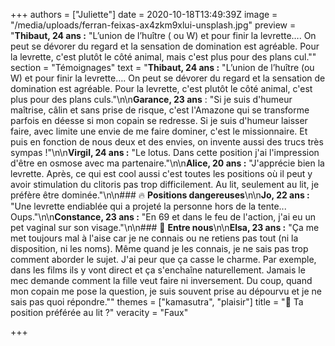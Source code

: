 +++
authors = ["Juliette"]
date = 2020-10-18T13:49:39Z
image = "/media/uploads/ferran-feixas-ax4zkm9xlui-unsplash.jpg"
preview = "**Thibaut, 24 ans :** \"L’union de l’huître ( ou W) et pour finir la levrette…. On peut se dévorer du regard et la sensation de domination est agréable. Pour la levrette, c'est plutôt le côté animal, mais c'est plus pour des plans cul.\""
section = "Témoignages"
text = "**Thibaut, 24 ans :** \"L’union de l’huître (ou W) et pour finir la levrette…. On peut se dévorer du regard et la sensation de domination est agréable. Pour la levrette, c'est plutôt le côté animal, c'est plus pour des plans culs.\"\n\n**Garance, 23 ans** : \"Si je suis d'humeur maîtrise, câlin et sans prise de risque, c'est l'Amazone qui se transforme parfois en déesse si mon copain se redresse. Si je suis d'humeur laisser faire, avec limite une envie de me faire dominer, c'est le missionnaire. Et puis en fonction de nous deux et des envies, on invente aussi des trucs très sympas !\"\n\n**Virgil, 24 ans :** \"Le lotus. Dans cette position j'ai l'impression d'être en osmose avec ma partenaire.\"\n\n**Alice, 20 ans :** \"J'apprécie bien la levrette. Après, ce qui est cool aussi c'est toutes les positions où il peut y avoir stimulation du clitoris pas trop difficilement. Au lit, seulement au lit, je préfère être dominée.\"\n\n### 🔥 **Positions dangereuses**\n\n**Jo, 22 ans :** \"Une levrette endiablée qui a projeté la personne hors de la tente... Oups.\"\n\n**Constance, 23 ans :** \"En 69 et dans le feu de l'action, j'ai eu un pet vaginal sur son visage.\"\n\n### 💬 **Entre nous**\n\n**Elsa, 23 ans :** \"Ça me met toujours mal à l'aise car je ne connais ou ne retiens pas tout (ni la disposition, ni les noms). Même quand je les connais, je ne sais pas trop comment aborder le sujet. J'ai peur que ça casse le charme. Par exemple, dans les films ils y vont direct et ça s'enchaîne naturellement. Jamais le mec demande comment la fille veut faire ni inversement. Du coup, quand mon copain me pose la question, je suis souvent prise au dépourvu et je ne sais pas quoi répondre.\""
themes = ["kamasutra", "plaisir"]
title = "🤸 Ta position préférée au lit ?"
veracity = "Faux"

+++
